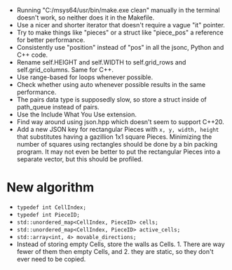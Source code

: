 * Running "C:/msys64/usr/bin/make.exe clean" manually in the terminal doesn't work, so neither does it in the Makefile.
* Use a nicer and shorter iterator that doesn't require a vague "it" pointer.
* Try to make things like "pieces" or a struct like "piece_pos" a reference for better performance.
* Consistently use "position" instead of "pos" in all the jsonc, Python and C++ code.
* Rename self.HEIGHT and self.WIDTH to self.grid_rows and self.grid_columns. Same for C++.
* Use range-based for loops whenever possible.
* Check whether using auto whenever possible results in the same performance.
* The pairs data type is supposedly slow, so store a struct inside of path_queue instead of pairs.
* Use the Include What You Use extension.
* Find way around using json.hpp which doesn't seem to support C++20.
* Add a new JSON key for rectangular Pieces with `x, y, width, height` that substitutes having a gazillion 1x1 square Pieces. Minimizing the number of squares using rectangles should be done by a bin packing program. It may not even be better to put the rectangular Pieces into a separate vector, but this should be profiled.

# New algorithm
* `typedef int CellIndex;`
* `typedef int PieceID;`
* `std::unordered_map<CellIndex, PieceID> cells;`
* `std::unordered_map<CellIndex, PieceID> active_cells;`
* `std::array<int, 4> movable_directions;`
* Instead of storing empty Cells, store the walls as Cells. 1. There are way fewer of them then empty Cells, and 2. they are static, so they don't ever need to be copied.
